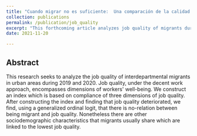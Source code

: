 ```yaml
---
title: "Cuando migrar no es suficiente:  Una comparación de la calidad del empleo de los migrantes y no migrantes en el Perú urbano en el 2019 y 2020"
collection: publications
permalink: /publication/job_quality
excerpt: "This forthcoming article analyzes job quality of migrants during 2019 and 2020. After a brief literature review a generalized ordinal logit model is used to estimate the relation between migrantory situation and characteristics with job quality"
date: 2021-11-20

---
```


## Abstract

This research seeks to analyze the job quality of interdepartmental migrants in urban areas during 2019 and 2020. Job quality, under the decent work approach, encompasses dimensions of workers' well-being. We construct an index which is based on compliance of  three dimensions of job quality. After constructing the index and finding that job quality deteriorated, we find, using a generalized ordinal logit, that there is no-relation between being migrant and job quality. Nonetheless there are other sociodemographic characteristics that migrants usually share which are linked to the lowest job quality.




